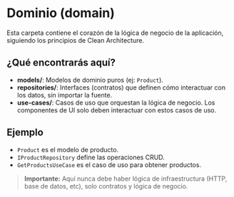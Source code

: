 # Dominio (domain)

Esta carpeta contiene el corazón de la lógica de negocio de la aplicación, siguiendo los principios de Clean Architecture.

## ¿Qué encontrarás aquí?
- **models/**: Modelos de dominio puros (ej: `Product`).
- **repositories/**: Interfaces (contratos) que definen cómo interactuar con los datos, sin importar la fuente.
- **use-cases/**: Casos de uso que orquestan la lógica de negocio. Los componentes de UI solo deben interactuar con estos casos de uso.

## Ejemplo
- `Product` es el modelo de producto.
- `IProductRepository` define las operaciones CRUD.
- `GetProductsUseCase` es el caso de uso para obtener productos.

> **Importante:** Aquí nunca debe haber lógica de infraestructura (HTTP, base de datos, etc), solo contratos y lógica de negocio.
